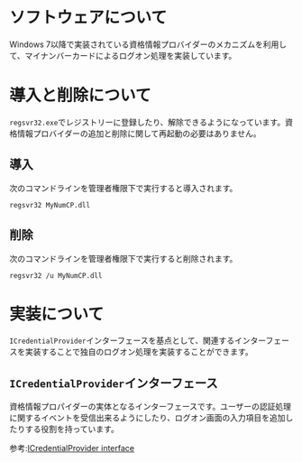 # ソフトウェアについて

Windows 7以降で実装されている資格情報プロバイダーのメカニズムを利用して、マイナンバーカードによるログオン処理を実装しています。

# 導入と削除について

`regsvr32.exe`でレジストリーに登録したり、解除できるようになっています。資格情報プロバイダーの追加と削除に関して再起動の必要はありません。

## 導入

次のコマンドラインを管理者権限下で実行すると導入されます。

`regsvr32 MyNumCP.dll`

## 削除

次のコマンドラインを管理者権限下で実行すると削除されます。

`regsvr32 /u MyNumCP.dll`

# 実装について

`ICredentialProvider`インターフェースを基点として、関連するインターフェースを実装することで独自のログオン処理を実装することができます。

## `ICredentialProvider`インターフェース

資格情報プロパイダーの実体となるインターフェースです。ユーザーの認証処理に関するイベントを受信出来るようにしたり、ログオン画面の入力項目を追加したりする役割を持っています。

参考:[ICredentialProvider interface](https://msdn.microsoft.com/en-us/library/windows/desktop/bb776042.aspx)


